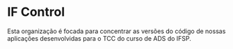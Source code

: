 # IF Control

Esta organização é focada para concentrar as versões do código de nossas aplicações desenvolvidas para o TCC do curso de ADS do IFSP.

